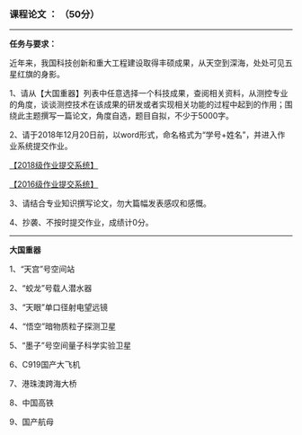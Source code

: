 ### 课程论文 ：  （50分）

---

**任务与要求：**

近年来，我国科技创新和重大工程建设取得丰硕成果，从天空到深海，处处可见五星红旗的身影。

1、请从【大国重器】列表中任意选择一个科技成果，查阅相关资料，从测控专业的角度，谈谈测控技术在该成果的研发或者实现相关功能的过程中起到的作用；围绕此主题撰写一篇论文，角度自选，题目自拟，不少于5000字。

2、请于2018年12月20日前，以word形式，命名格式为“学号+姓名”，并进入作业系统提交作业。

[【2018级作业提交系统】](https://www.wjx.top/jq/31552912.aspx)

[【2016级作业提交系统】](https://www.wjx.top/jq/31552518.aspx)

3、请结合专业知识撰写论文，勿大篇幅发表感叹和感慨。

4、抄袭、不按时提交作业，成绩计0分。


---

**大国重器**

1、“天宫”号空间站

2、“蛟龙”号载人潜水器

3、“天眼”单口径射电望远镜

4、“悟空”暗物质粒子探测卫星

5、“墨子”号空间量子科学实验卫星

6、C919国产大飞机

7、港珠澳跨海大桥

8、中国高铁

9、国产航母


